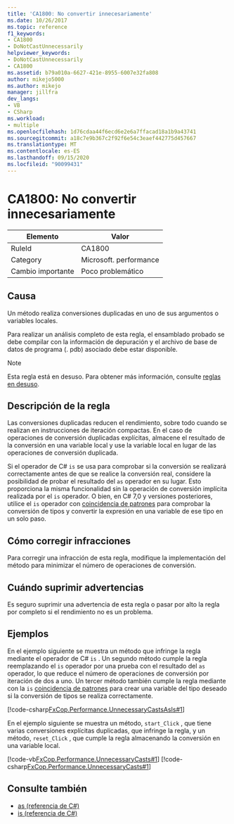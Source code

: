 ```yaml
---
title: 'CA1800: No convertir innecesariamente'
ms.date: 10/26/2017
ms.topic: reference
f1_keywords:
- CA1800
- DoNotCastUnnecessarily
helpviewer_keywords:
- DoNotCastUnnecessarily
- CA1800
ms.assetid: b79a010a-6627-421e-8955-6007e32fa808
author: mikejo5000
ms.author: mikejo
manager: jillfra
dev_langs:
- VB
- CSharp
ms.workload:
- multiple
ms.openlocfilehash: 1d76cdaa44f6ecd6e2e6a7ffacad18a1b9a43741
ms.sourcegitcommit: a18c7e9b367c2f92f6e54c3eaef442775d457667
ms.translationtype: MT
ms.contentlocale: es-ES
ms.lasthandoff: 09/15/2020
ms.locfileid: "90099431"
---
```

# <a name="ca1800-do-not-cast-unnecessarily"></a>CA1800: No convertir innecesariamente

|Elemento|Valor|
|-|-|
|RuleId|CA1800|
|Category|Microsoft. performance|
|Cambio importante|Poco problemático|

## <a name="cause"></a>Causa
Un método realiza conversiones duplicadas en uno de sus argumentos o variables locales.

Para realizar un análisis completo de esta regla, el ensamblado probado se debe compilar con la información de depuración y el archivo de base de datos de programa (. pdb) asociado debe estar disponible.

> [!NOTE]
> Esta regla está en desuso. Para obtener más información, consulte [reglas en desuso](fxcop-unported-deprecated-rules.md).

## <a name="rule-description"></a>Descripción de la regla
Las conversiones duplicadas reducen el rendimiento, sobre todo cuando se realizan en instrucciones de iteración compactas. En el caso de operaciones de conversión duplicadas explícitas, almacene el resultado de la conversión en una variable local y use la variable local en lugar de las operaciones de conversión duplicada.

Si el operador de C# `is` se usa para comprobar si la conversión se realizará correctamente antes de que se realice la conversión real, considere la posibilidad de probar el resultado del `as` operador en su lugar. Esto proporciona la misma funcionalidad sin la operación de conversión implícita realizada por el `is` operador. O bien, en C# 7,0 y versiones posteriores, utilice el `is` operador con [coincidencia de patrones](/dotnet/csharp/language-reference/keywords/is#pattern-matching-with-is) para comprobar la conversión de tipos y convertir la expresión en una variable de ese tipo en un solo paso.

## <a name="how-to-fix-violations"></a>Cómo corregir infracciones
Para corregir una infracción de esta regla, modifique la implementación del método para minimizar el número de operaciones de conversión.

## <a name="when-to-suppress-warnings"></a>Cuándo suprimir advertencias
Es seguro suprimir una advertencia de esta regla o pasar por alto la regla por completo si el rendimiento no es un problema.

## <a name="examples"></a>Ejemplos
En el ejemplo siguiente se muestra un método que infringe la regla mediante el operador de C# `is` . Un segundo método cumple la regla reemplazando el `is` operador por una prueba con el resultado del `as` operador, lo que reduce el número de operaciones de conversión por iteración de dos a uno. Un tercer método también cumple la regla mediante con la `is` [coincidencia de patrones](/dotnet/csharp/language-reference/keywords/is#pattern-matching-with-is) para crear una variable del tipo deseado si la conversión de tipos se realiza correctamente.

[!code-csharp[FxCop.Performance.UnnecessaryCastsAsIs#1](../code-quality/codesnippet/CSharp/ca1800-do-not-cast-unnecessarily_1.cs)]

En el ejemplo siguiente se muestra un método, `start_Click` , que tiene varias conversiones explícitas duplicadas, que infringe la regla, y un método, `reset_Click` , que cumple la regla almacenando la conversión en una variable local.

[!code-vb[FxCop.Performance.UnnecessaryCasts#1](../code-quality/codesnippet/VisualBasic/ca1800-do-not-cast-unnecessarily_2.vb)]
[!code-csharp[FxCop.Performance.UnnecessaryCasts#1](../code-quality/codesnippet/CSharp/ca1800-do-not-cast-unnecessarily_2.cs)]

## <a name="see-also"></a>Consulte también

- [as (referencia de C#)](/dotnet/csharp/language-reference/keywords/as)
- [is (referencia de C#)](/dotnet/csharp/language-reference/keywords/is)
